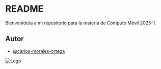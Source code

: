
# README

Bienvenido/a a mi repositorio para la materia de Cómputo Móvil 2025-1.




## Autor

- [@carlos-morales-ortega](https://github.com/carlos-morales-ortega)




![Logo]([https://seeklogo.com/images/U/UNAM-logo-0454B87CE6-seeklogo.com.png](https://upload.wikimedia.org/wikipedia/commons/thumb/c/ca/Escudo-UNAM-escalable.svg/533px-Escudo-UNAM-escalable.svg.png))

